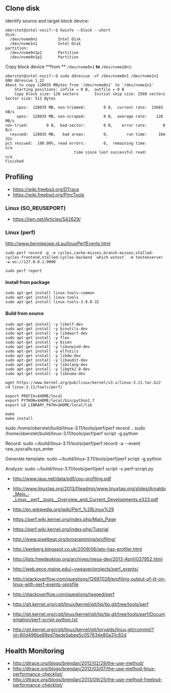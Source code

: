 ## Clone disk

Identify source and target block device:

```
oberstet@intel-nuci7:~$ hwinfo --block --short
disk:                                                           
  /dev/nvme0n1         Intel Disk
  /dev/nvme1n1         Intel Disk
partition:
  /dev/nvme0n1p1       Partition
  /dev/nvme0n1p2       Partition
```

Copy block device **from ** `/dev/nvme0n1` **to** `/dev/nvme10n1`:

```
oberstet@intel-nuci7:~$ sudo ddrescue -vf /dev/nvme0n1 /dev/nvme1n1
GNU ddrescue 1.22
About to copy 128035 MBytes from '/dev/nvme0n1' to '/dev/nvme1n1'
    Starting positions: infile = 0 B,  outfile = 0 B
    Copy block size: 128 sectors       Initial skip size: 2560 sectors
Sector size: 512 Bytes

     ipos:  128035 MB, non-trimmed:        0 B,  current rate:  23683 kB/s
     opos:  128035 MB, non-scraped:        0 B,  average rate:    128 MB/s
non-tried:        0 B,  bad-sector:        0 B,    error rate:       0 B/s
  rescued:  128035 MB,   bad areas:        0,        run time:     16m 32s
pct rescued:  100.00%, read errors:        0,  remaining time:         n/a
                              time since last successful read:         n/a
Finished                                     
```

## Profiling
 * https://wiki.freebsd.org/DTrace
 * https://wiki.freebsd.org/PmcTools


### Linux (SO_REUSEPORT)

 * https://lwn.net/Articles/542629/


### Linux (perf)


http://www.berniepope.id.au/linuxPerfEvents.html



	sudo perf record -g -e cycles,cache-misses,branch-misses,stalled-cycles-frontend,stalled-cycles-backend `which wstest` -m testeeserver -w ws://127.0.0.1:9000

	sudo perf report

#### Install from package

	sudo apt-get install linux-tools-common 
	sudo apt-get install linux-tools
	sudo apt-get install linux-tools-3.8.0-32

#### Build from source

	sudo apt-get install -y libelf-dev
	sudo apt-get install -y binutils-dev
	sudo apt-get install -y libdwarf-dev
	sudo apt-get install -y flex
	sudo apt-get install -y bison
	sudo apt-get install -y libunwind-dev
	sudo apt-get install -y elfutils
	sudo apt-get install -y libdw-dev
	sudo apt-get install -y libaudit-dev
	sudo apt-get install -y libslang-dev
	sudo apt-get install -y libgtk2.0-dev
	sudo apt-get install -y libnuma-dev

	wget https://www.kernel.org/pub/linux/kernel/v3.x/linux-3.11.tar.bz2
	cd linux-3.11/tools/perf/

	export PREFIX=$HOME/local
	export PYTHON=$HOME/local/bin/python2.7
	export LD_LIBRARY_PATH=$HOME/local/lib

	make
	make install


sudo /home/oberstet/build/linux-3.11/tools/perf/perf record ..
sudo /home/oberstet/build/linux-3.11/tools/perf/perf script -g python



Record:
sudo ~/build/linux-3.11/tools/perf/perf record -a --event raw_syscalls:sys_enter

Generate template:
sudo ~/build/linux-3.11/tools/perf/perf script -g python

Analyze:
sudo ~/build/linux-3.11/tools/perf/perf script -s perf-script.py




 * http://www.jauu.net/data/pdf/cpu-profiling.pdf

 * http://www.linuxtag.org/2013/fileadmin/www.linuxtag.org/slides/Arnaldo_Melo_-_Linux__perf__tools__Overview_and_Current_Developments.e323.pdf
 * http://en.wikipedia.org/wiki/Perf_%28Linux%29
 * https://perf.wiki.kernel.org/index.php/Main_Page
 * https://perf.wiki.kernel.org/index.php/Tutorial
 * http://www.pixelbeat.org/programming/profiling/
 * http://penberg.blogspot.co.uk/2009/06/jato-has-profiler.html
 * http://lists.freedesktop.org/archives/mesa-dev/2013-April/037952.html
 * http://web.eece.maine.edu/~vweaver/projects/perf_events/
 * http://stackoverflow.com/questions/12697028/profiling-output-of-jit-on-linux-with-perf-events-oprofile
 * http://stackoverflow.com/questions/tagged/perf
 * http://git.kernel.org/cgit/linux/kernel/git/tip/tip.git/tree/tools/perf
 * http://git.kernel.org/cgit/linux/kernel/git/tip/tip.git/tree/tools/perf/Documentation/perf-script-python.txt
 * http://git.kernel.org/cgit/linux/kernel/git/torvalds/linux.git/commit/?id=80d496be89ed7dede5abee5c057634e80a31c82d

## Health Monitoring

 * http://dtrace.org/blogs/brendan/2012/02/29/the-use-method/
 * http://dtrace.org/blogs/brendan/2012/03/07/the-use-method-linux-performance-checklist/
 * http://dtrace.org/blogs/brendan/2013/09/25/the-use-method-freebsd-performance-checklist/

